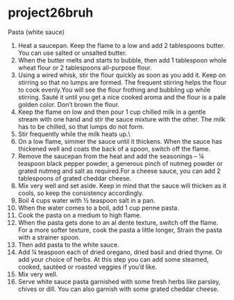 # project26bruh
Pasta (white sauce)
1. Heat a saucepan. Keep the flame to a low and add 2 tablespoons butter. You can use salted or unsalted butter.
2. When the butter melts and starts to bubble, then add 1 tablespoon whole wheat flour or 2 tablespoons all-purpose flour.
3. Using a wired whisk, stir the flour quickly as soon as you add it. Keep on stirring so that no lumps are formed. The frequent stirring helps the flour to cook evenly.You will see the flour frothing and bubbling up while stirring. Sauté it until you get a nice cooked aroma and the flour is a pale golden color. Don’t brown the flour.
4. Keep the flame on low and then pour 1 cup chilled milk in a gentle stream with one hand and stir the sauce mixture with the other. The milk has to be chilled, so that lumps do not form.
5. Stir frequently while the milk heats up.\
6. On a low flame, simmer the sauce until it thickens. When the sauce has thickened well and coats the back of a spoon, switch off the flame.
7. Remove the saucepan from the heat and add the seasonings – ¼ teaspoon black pepper powder, a generous pinch of nutmeg powder or grated nutmeg and salt as required.For a cheese sauce, you can add 2 tablespoons of grated cheddar cheese.
8. Mix very well and set aside. Keep in mind that the sauce will thicken as it cools, so keep the consistency accordingly.
9. Boil 4 cups water with ½ teaspoon salt in a pan.
10. When the water comes to a boil, add 1 cup penne pasta.
11. Cook the pasta on a medium to high flame.
12. When the pasta gets done to an al dente texture, switch off the flame. For a more softer texture, cook the pasta a little longer, Strain the pasta with a strainer spoon.
13. Then add pasta to the white sauce.
14. Add ¼ teaspoon each of dried oregano, dried basil and dried thyme. Or add your choice of herbs. At this step you can add some steamed, cooked, sautéed or roasted veggies if you’d like.
15. Mix very well.
16. Serve white sauce pasta garnished with some fresh herbs like parsley, chives or dill. You can also garnish with some grated cheddar cheese.

